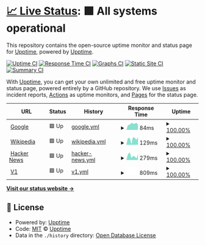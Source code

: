 # [📈 Live Status](https://upptime.github.io/upptime): <!--live status--> **🟩 All systems operational**

This repository contains the open-source uptime monitor and status page for [Upptime](https://upptime.js.org), powered by [Upptime](https://github.com/upptime/upptime).

[![Uptime CI](https://github.com/brainsys/upptime/workflows/Uptime%20CI/badge.svg)](https://github.com/brainsys/upptime/actions?query=workflow%3A%22Uptime+CI%22)
[![Response Time CI](https://github.com/brainsys/upptime/workflows/Response%20Time%20CI/badge.svg)](https://github.com/brainsys/upptime/actions?query=workflow%3A%22Response+Time+CI%22)
[![Graphs CI](https://github.com/brainsys/upptime/workflows/Graphs%20CI/badge.svg)](https://github.com/brainsys/upptime/actions?query=workflow%3A%22Graphs+CI%22)
[![Static Site CI](https://github.com/brainsys/upptime/workflows/Static%20Site%20CI/badge.svg)](https://github.com/brainsys/upptime/actions?query=workflow%3A%22Static+Site+CI%22)
[![Summary CI](https://github.com/brainsys/upptime/workflows/Summary%20CI/badge.svg)](https://github.com/brainsys/upptime/actions?query=workflow%3A%22Summary+CI%22)

With [Upptime](https://upptime.js.org), you can get your own unlimited and free uptime monitor and status page, powered entirely by a GitHub repository. We use [Issues](https://github.com/upptime/upptime/issues) as incident reports, [Actions](https://github.com/brainsys/upptime/actions) as uptime monitors, and [Pages](https://upptime.github.io/upptime) for the status page.

<!--start: status pages-->
<!-- This summary is generated by Upptime (https://github.com/upptime/upptime) -->
<!-- Do not edit this manually, your changes will be overwritten -->
<!-- prettier-ignore -->
| URL | Status | History | Response Time | Uptime |
| --- | ------ | ------- | ------------- | ------ |
| <img alt="" src="https://favicons.githubusercontent.com/www.google.com" height="13"> [Google](https://www.google.com) | 🟩 Up | [google.yml](https://github.com/brainsys/upptime/commits/HEAD/history/google.yml) | <details><summary><img alt="Response time graph" src="./graphs/google/response-time-week.png" height="20"> 84ms</summary><br><a href="https://brainsys.github.io/upptime/history/google"><img alt="Response time 84" src="https://img.shields.io/endpoint?url=https%3A%2F%2Fraw.githubusercontent.com%2Fbrainsys%2Fupptime%2FHEAD%2Fapi%2Fgoogle%2Fresponse-time.json"></a><br><a href="https://brainsys.github.io/upptime/history/google"><img alt="24-hour response time 84" src="https://img.shields.io/endpoint?url=https%3A%2F%2Fraw.githubusercontent.com%2Fbrainsys%2Fupptime%2FHEAD%2Fapi%2Fgoogle%2Fresponse-time-day.json"></a><br><a href="https://brainsys.github.io/upptime/history/google"><img alt="7-day response time 84" src="https://img.shields.io/endpoint?url=https%3A%2F%2Fraw.githubusercontent.com%2Fbrainsys%2Fupptime%2FHEAD%2Fapi%2Fgoogle%2Fresponse-time-week.json"></a><br><a href="https://brainsys.github.io/upptime/history/google"><img alt="30-day response time 84" src="https://img.shields.io/endpoint?url=https%3A%2F%2Fraw.githubusercontent.com%2Fbrainsys%2Fupptime%2FHEAD%2Fapi%2Fgoogle%2Fresponse-time-month.json"></a><br><a href="https://brainsys.github.io/upptime/history/google"><img alt="1-year response time 84" src="https://img.shields.io/endpoint?url=https%3A%2F%2Fraw.githubusercontent.com%2Fbrainsys%2Fupptime%2FHEAD%2Fapi%2Fgoogle%2Fresponse-time-year.json"></a></details> | <details><summary><a href="https://brainsys.github.io/upptime/history/google">100.00%</a></summary><a href="https://brainsys.github.io/upptime/history/google"><img alt="All-time uptime 100.00%" src="https://img.shields.io/endpoint?url=https%3A%2F%2Fraw.githubusercontent.com%2Fbrainsys%2Fupptime%2FHEAD%2Fapi%2Fgoogle%2Fuptime.json"></a><br><a href="https://brainsys.github.io/upptime/history/google"><img alt="24-hour uptime 100.00%" src="https://img.shields.io/endpoint?url=https%3A%2F%2Fraw.githubusercontent.com%2Fbrainsys%2Fupptime%2FHEAD%2Fapi%2Fgoogle%2Fuptime-day.json"></a><br><a href="https://brainsys.github.io/upptime/history/google"><img alt="7-day uptime 100.00%" src="https://img.shields.io/endpoint?url=https%3A%2F%2Fraw.githubusercontent.com%2Fbrainsys%2Fupptime%2FHEAD%2Fapi%2Fgoogle%2Fuptime-week.json"></a><br><a href="https://brainsys.github.io/upptime/history/google"><img alt="30-day uptime 100.00%" src="https://img.shields.io/endpoint?url=https%3A%2F%2Fraw.githubusercontent.com%2Fbrainsys%2Fupptime%2FHEAD%2Fapi%2Fgoogle%2Fuptime-month.json"></a><br><a href="https://brainsys.github.io/upptime/history/google"><img alt="1-year uptime 100.00%" src="https://img.shields.io/endpoint?url=https%3A%2F%2Fraw.githubusercontent.com%2Fbrainsys%2Fupptime%2FHEAD%2Fapi%2Fgoogle%2Fuptime-year.json"></a></details>
| <img alt="" src="https://favicons.githubusercontent.com/en.wikipedia.org" height="13"> [Wikipedia](https://en.wikipedia.org) | 🟩 Up | [wikipedia.yml](https://github.com/brainsys/upptime/commits/HEAD/history/wikipedia.yml) | <details><summary><img alt="Response time graph" src="./graphs/wikipedia/response-time-week.png" height="20"> 129ms</summary><br><a href="https://brainsys.github.io/upptime/history/wikipedia"><img alt="Response time 129" src="https://img.shields.io/endpoint?url=https%3A%2F%2Fraw.githubusercontent.com%2Fbrainsys%2Fupptime%2FHEAD%2Fapi%2Fwikipedia%2Fresponse-time.json"></a><br><a href="https://brainsys.github.io/upptime/history/wikipedia"><img alt="24-hour response time 129" src="https://img.shields.io/endpoint?url=https%3A%2F%2Fraw.githubusercontent.com%2Fbrainsys%2Fupptime%2FHEAD%2Fapi%2Fwikipedia%2Fresponse-time-day.json"></a><br><a href="https://brainsys.github.io/upptime/history/wikipedia"><img alt="7-day response time 129" src="https://img.shields.io/endpoint?url=https%3A%2F%2Fraw.githubusercontent.com%2Fbrainsys%2Fupptime%2FHEAD%2Fapi%2Fwikipedia%2Fresponse-time-week.json"></a><br><a href="https://brainsys.github.io/upptime/history/wikipedia"><img alt="30-day response time 129" src="https://img.shields.io/endpoint?url=https%3A%2F%2Fraw.githubusercontent.com%2Fbrainsys%2Fupptime%2FHEAD%2Fapi%2Fwikipedia%2Fresponse-time-month.json"></a><br><a href="https://brainsys.github.io/upptime/history/wikipedia"><img alt="1-year response time 129" src="https://img.shields.io/endpoint?url=https%3A%2F%2Fraw.githubusercontent.com%2Fbrainsys%2Fupptime%2FHEAD%2Fapi%2Fwikipedia%2Fresponse-time-year.json"></a></details> | <details><summary><a href="https://brainsys.github.io/upptime/history/wikipedia">100.00%</a></summary><a href="https://brainsys.github.io/upptime/history/wikipedia"><img alt="All-time uptime 100.00%" src="https://img.shields.io/endpoint?url=https%3A%2F%2Fraw.githubusercontent.com%2Fbrainsys%2Fupptime%2FHEAD%2Fapi%2Fwikipedia%2Fuptime.json"></a><br><a href="https://brainsys.github.io/upptime/history/wikipedia"><img alt="24-hour uptime 100.00%" src="https://img.shields.io/endpoint?url=https%3A%2F%2Fraw.githubusercontent.com%2Fbrainsys%2Fupptime%2FHEAD%2Fapi%2Fwikipedia%2Fuptime-day.json"></a><br><a href="https://brainsys.github.io/upptime/history/wikipedia"><img alt="7-day uptime 100.00%" src="https://img.shields.io/endpoint?url=https%3A%2F%2Fraw.githubusercontent.com%2Fbrainsys%2Fupptime%2FHEAD%2Fapi%2Fwikipedia%2Fuptime-week.json"></a><br><a href="https://brainsys.github.io/upptime/history/wikipedia"><img alt="30-day uptime 100.00%" src="https://img.shields.io/endpoint?url=https%3A%2F%2Fraw.githubusercontent.com%2Fbrainsys%2Fupptime%2FHEAD%2Fapi%2Fwikipedia%2Fuptime-month.json"></a><br><a href="https://brainsys.github.io/upptime/history/wikipedia"><img alt="1-year uptime 100.00%" src="https://img.shields.io/endpoint?url=https%3A%2F%2Fraw.githubusercontent.com%2Fbrainsys%2Fupptime%2FHEAD%2Fapi%2Fwikipedia%2Fuptime-year.json"></a></details>
| <img alt="" src="https://favicons.githubusercontent.com/news.ycombinator.com" height="13"> [Hacker News](https://news.ycombinator.com) | 🟩 Up | [hacker-news.yml](https://github.com/brainsys/upptime/commits/HEAD/history/hacker-news.yml) | <details><summary><img alt="Response time graph" src="./graphs/hacker-news/response-time-week.png" height="20"> 279ms</summary><br><a href="https://brainsys.github.io/upptime/history/hacker-news"><img alt="Response time 279" src="https://img.shields.io/endpoint?url=https%3A%2F%2Fraw.githubusercontent.com%2Fbrainsys%2Fupptime%2FHEAD%2Fapi%2Fhacker-news%2Fresponse-time.json"></a><br><a href="https://brainsys.github.io/upptime/history/hacker-news"><img alt="24-hour response time 279" src="https://img.shields.io/endpoint?url=https%3A%2F%2Fraw.githubusercontent.com%2Fbrainsys%2Fupptime%2FHEAD%2Fapi%2Fhacker-news%2Fresponse-time-day.json"></a><br><a href="https://brainsys.github.io/upptime/history/hacker-news"><img alt="7-day response time 279" src="https://img.shields.io/endpoint?url=https%3A%2F%2Fraw.githubusercontent.com%2Fbrainsys%2Fupptime%2FHEAD%2Fapi%2Fhacker-news%2Fresponse-time-week.json"></a><br><a href="https://brainsys.github.io/upptime/history/hacker-news"><img alt="30-day response time 279" src="https://img.shields.io/endpoint?url=https%3A%2F%2Fraw.githubusercontent.com%2Fbrainsys%2Fupptime%2FHEAD%2Fapi%2Fhacker-news%2Fresponse-time-month.json"></a><br><a href="https://brainsys.github.io/upptime/history/hacker-news"><img alt="1-year response time 279" src="https://img.shields.io/endpoint?url=https%3A%2F%2Fraw.githubusercontent.com%2Fbrainsys%2Fupptime%2FHEAD%2Fapi%2Fhacker-news%2Fresponse-time-year.json"></a></details> | <details><summary><a href="https://brainsys.github.io/upptime/history/hacker-news">100.00%</a></summary><a href="https://brainsys.github.io/upptime/history/hacker-news"><img alt="All-time uptime 100.00%" src="https://img.shields.io/endpoint?url=https%3A%2F%2Fraw.githubusercontent.com%2Fbrainsys%2Fupptime%2FHEAD%2Fapi%2Fhacker-news%2Fuptime.json"></a><br><a href="https://brainsys.github.io/upptime/history/hacker-news"><img alt="24-hour uptime 100.00%" src="https://img.shields.io/endpoint?url=https%3A%2F%2Fraw.githubusercontent.com%2Fbrainsys%2Fupptime%2FHEAD%2Fapi%2Fhacker-news%2Fuptime-day.json"></a><br><a href="https://brainsys.github.io/upptime/history/hacker-news"><img alt="7-day uptime 100.00%" src="https://img.shields.io/endpoint?url=https%3A%2F%2Fraw.githubusercontent.com%2Fbrainsys%2Fupptime%2FHEAD%2Fapi%2Fhacker-news%2Fuptime-week.json"></a><br><a href="https://brainsys.github.io/upptime/history/hacker-news"><img alt="30-day uptime 100.00%" src="https://img.shields.io/endpoint?url=https%3A%2F%2Fraw.githubusercontent.com%2Fbrainsys%2Fupptime%2FHEAD%2Fapi%2Fhacker-news%2Fuptime-month.json"></a><br><a href="https://brainsys.github.io/upptime/history/hacker-news"><img alt="1-year uptime 100.00%" src="https://img.shields.io/endpoint?url=https%3A%2F%2Fraw.githubusercontent.com%2Fbrainsys%2Fupptime%2FHEAD%2Fapi%2Fhacker-news%2Fuptime-year.json"></a></details>
| <img alt="" src="https://favicons.githubusercontent.com/v1.brainsys.co.uk" height="13"> [V1](https://v1.brainsys.co.uk) | 🟩 Up | [v1.yml](https://github.com/brainsys/upptime/commits/HEAD/history/v1.yml) | <details><summary><img alt="Response time graph" src="./graphs/v1/response-time-week.png" height="20"> 809ms</summary><br><a href="https://brainsys.github.io/upptime/history/v1"><img alt="Response time 809" src="https://img.shields.io/endpoint?url=https%3A%2F%2Fraw.githubusercontent.com%2Fbrainsys%2Fupptime%2FHEAD%2Fapi%2Fv1%2Fresponse-time.json"></a><br><a href="https://brainsys.github.io/upptime/history/v1"><img alt="24-hour response time 809" src="https://img.shields.io/endpoint?url=https%3A%2F%2Fraw.githubusercontent.com%2Fbrainsys%2Fupptime%2FHEAD%2Fapi%2Fv1%2Fresponse-time-day.json"></a><br><a href="https://brainsys.github.io/upptime/history/v1"><img alt="7-day response time 809" src="https://img.shields.io/endpoint?url=https%3A%2F%2Fraw.githubusercontent.com%2Fbrainsys%2Fupptime%2FHEAD%2Fapi%2Fv1%2Fresponse-time-week.json"></a><br><a href="https://brainsys.github.io/upptime/history/v1"><img alt="30-day response time 809" src="https://img.shields.io/endpoint?url=https%3A%2F%2Fraw.githubusercontent.com%2Fbrainsys%2Fupptime%2FHEAD%2Fapi%2Fv1%2Fresponse-time-month.json"></a><br><a href="https://brainsys.github.io/upptime/history/v1"><img alt="1-year response time 809" src="https://img.shields.io/endpoint?url=https%3A%2F%2Fraw.githubusercontent.com%2Fbrainsys%2Fupptime%2FHEAD%2Fapi%2Fv1%2Fresponse-time-year.json"></a></details> | <details><summary><a href="https://brainsys.github.io/upptime/history/v1">100.00%</a></summary><a href="https://brainsys.github.io/upptime/history/v1"><img alt="All-time uptime 100.00%" src="https://img.shields.io/endpoint?url=https%3A%2F%2Fraw.githubusercontent.com%2Fbrainsys%2Fupptime%2FHEAD%2Fapi%2Fv1%2Fuptime.json"></a><br><a href="https://brainsys.github.io/upptime/history/v1"><img alt="24-hour uptime 100.00%" src="https://img.shields.io/endpoint?url=https%3A%2F%2Fraw.githubusercontent.com%2Fbrainsys%2Fupptime%2FHEAD%2Fapi%2Fv1%2Fuptime-day.json"></a><br><a href="https://brainsys.github.io/upptime/history/v1"><img alt="7-day uptime 100.00%" src="https://img.shields.io/endpoint?url=https%3A%2F%2Fraw.githubusercontent.com%2Fbrainsys%2Fupptime%2FHEAD%2Fapi%2Fv1%2Fuptime-week.json"></a><br><a href="https://brainsys.github.io/upptime/history/v1"><img alt="30-day uptime 100.00%" src="https://img.shields.io/endpoint?url=https%3A%2F%2Fraw.githubusercontent.com%2Fbrainsys%2Fupptime%2FHEAD%2Fapi%2Fv1%2Fuptime-month.json"></a><br><a href="https://brainsys.github.io/upptime/history/v1"><img alt="1-year uptime 100.00%" src="https://img.shields.io/endpoint?url=https%3A%2F%2Fraw.githubusercontent.com%2Fbrainsys%2Fupptime%2FHEAD%2Fapi%2Fv1%2Fuptime-year.json"></a></details>

<!--end: status pages-->

[**Visit our status website →**](https://upptime.github.io/upptime)

## 📄 License

- Powered by: [Upptime](https://github.com/upptime/upptime)
- Code: [MIT](./LICENSE) © [Upptime](https://upptime.js.org)
- Data in the `./history` directory: [Open Database License](https://opendatacommons.org/licenses/odbl/1-0/)
